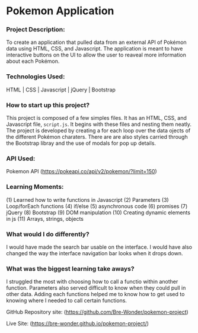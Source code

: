 # Pokemon Application

### Project Description: 
To create an application that pulled data from an external API of Pokémon data using HTML, CSS, and Javascript. The application is meant to have interactive buttons on the UI to allow the user to reaveal more information about each Pokémon.

### Technologies Used: 
HTML | CSS | Javascript | jQuery | Bootstrap

### How to start up this project?
This project is composed of a few simples files. It has an HTML, CSS, and Javascript file, `script.js`. It begins with these files and nesting them neatly. The project is developed by creating a for each loop over the data ojects of the different Pokémon charaters. There are are also styles carried through the Bootstrap libray and the use of modals for pop up details. 

### API Used:
Pokemon API (https://pokeapi.co/api/v2/pokemon/?limit=150)

### Learning Moments: 
(1) Learned how to write functions in Javascript (2) Parameters (3) Loop/forEach functions (4) if/else (5) asynchronous code (6) promises (7) jQuery (8) Bootstrap (9) DOM manipulation (10) Creating dynamic elements in js (11) Arrays, strings, objects

### What would I do differently? 
I would have made the search bar usable on the interface. I would have also changed the way the interface navigation bar looks when it drops down. 

### What was the biggest learning take aways? 
I struggled the most with choosing how to call a functio within another function. Parameters also served difficult to know when they could pull in other data. Adding each functions helped me to know how to get used to knowing where I needed to call certain functions.

GitHub Repository site:  (https://github.com/Bre-Wonder/pokemon-project)

Live Site: (https://bre-wonder.github.io/pokemon-project/)